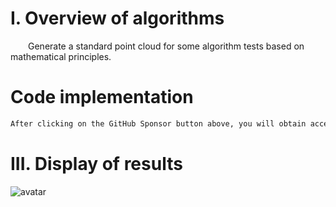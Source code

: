 #  I. Overview of algorithms 

   Generate a standard point cloud for some algorithm tests based on mathematical principles. 

#  Code implementation 

  ```python  
After clicking on the GitHub Sponsor button above, you will obtain access permissions to my private code repository ( https://github.com/slowlon/my_code_bar ) to view this blog code. By searching the code number of this blog, you can find the code you need, code number is: 2024020309574249356
  ```  
#  III. Display of results 

 ![avatar]( 3dc529dc94124da4b5bb19ee44db2bc3.png) 

